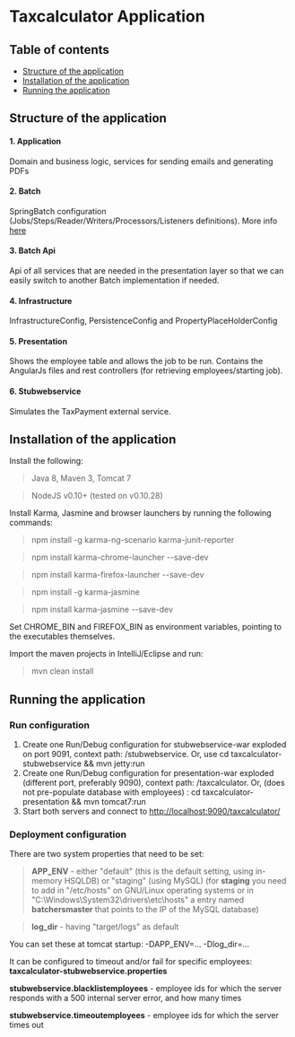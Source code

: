 Taxcalculator Application
=========================

Table of contents
-----------------
* [Structure of the application](#structure)
* [Installation of the application](#installation)
* [Running the application](#running)

<a name="structure"></a>Structure of the application
----------------------------------------------------
#### 1. Application
Domain and business logic, services for sending emails and generating PDFs

#### 2. Batch
SpringBatch configuration (Jobs/Steps/Reader/Writers/Processors/Listeners definitions). More info [here](https://github.com/cegeka/batchers/tree/master/taxcalculator/taxcalculator-batch/README.md)

#### 3. Batch Api
Api of all services that are needed in the presentation layer so that we can easily switch to another Batch implementation if needed.

#### 4. Infrastructure
InfrastructureConfig, PersistenceConfig and PropertyPlaceHolderConfig

#### 5. Presentation
Shows the employee table and allows the job to be run.
Contains the AngularJs files and rest controllers (for retrieving employees/starting job).

#### 6. Stubwebservice
Simulates the TaxPayment external service.

<a name="installation"></a>Installation of the application
----------------------------------------------------------

Install the following:
> Java 8, Maven 3, Tomcat 7

> NodeJS v0.10+ (tested on v0.10.28)

Install Karma, Jasmine and browser launchers by running the following commands:
> npm install -g karma-ng-scenario karma-junit-reporter

> npm install karma-chrome-launcher --save-dev

> npm install karma-firefox-launcher --save-dev

> npm install -g karma-jasmine

> npm install karma-jasmine --save-dev

Set CHROME\_BIN and FIREFOX\_BIN as environment variables, pointing to the executables themselves.

Import the maven projects in IntelliJ/Eclipse and run:
> mvn clean install


<a name="running"></a>Running the application
---------------------------------------------
### Run configuration
1. Create one Run/Debug configuration for stubwebservice-war exploded on port 9091, context path: /stubwebservice. Or, use cd taxcalculator-stubwebservice && mvn jetty:run
2. Create one Run/Debug configuration for presentation-war exploded (different port, preferably 9090), context path: /taxcalculator.  Or, (does not pre-populate database with employees) : cd taxcalculator-presentation && mvn tomcat7:run
3. Start both servers and connect to [http://localhost:9090/taxcalculator/](http://localhost:9090/taxcalculator/)

### Deployment configuration

There are two system properties that need to be set:
> __APP_ENV__ - either "default" (this is the default setting, using in-memory HSQLDB) or "staging" (using MySQL) (for __staging__ you need to add in "/etc/hosts" on GNU/Linux operating systems or in "C:\Windows\System32\drivers\etc\hosts" a entry named __batchersmaster__ that points to the IP of the MySQL database)

> __log_dir__ - having "target/logs" as default

You can set these at tomcat startup: -DAPP\_ENV=... -Dlog\_dir=...

It can be configured to timeout and/or fail for specific employees: __taxcalculator-stubwebservice.properties__

__stubwebservice.blacklistemployees__ - employee ids for which the server responds with a 500 internal server error, and how many times

__stubwebservice.timeoutemployees__ - employee ids for which the server times out


